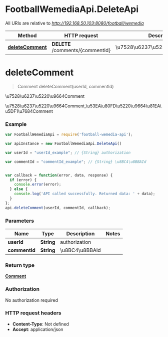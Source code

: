 # FootballWemediaApi.DeleteApi

All URIs are relative to *http://192.168.50.103:8080/football/wemedia*

Method | HTTP request | Description
------------- | ------------- | -------------
[**deleteComment**](DeleteApi.md#deleteComment) | **DELETE** /comments/{commentId} | \u7528\u6237\u5220\u9664Comment


<a name="deleteComment"></a>
# **deleteComment**
> Comment deleteComment(userId, commentId)

\u7528\u6237\u5220\u9664Comment

\u7528\u6237\u5220\u9664Comment,\u53EA\u80FD\u5220\u9664\u81EA\u5DF1\u7684Comment

### Example
```javascript
var FootballWemediaApi = require('football-wemedia-api');

var apiInstance = new FootballWemediaApi.DeleteApi()

var userId = "userId_example"; // {String} authorization

var commentId = "commentId_example"; // {String} \u8BC4\u8BBAId


var callback = function(error, data, response) {
  if (error) {
    console.error(error);
  } else {
    console.log('API called successfully. Returned data: ' + data);
  }
};
api.deleteComment(userId, commentId, callback);
```

### Parameters

Name | Type | Description  | Notes
------------- | ------------- | ------------- | -------------
 **userId** | **String**| authorization | 
 **commentId** | **String**| \u8BC4\u8BBAId | 

### Return type

[**Comment**](Comment.md)

### Authorization

No authorization required

### HTTP request headers

 - **Content-Type**: Not defined
 - **Accept**: application/json

